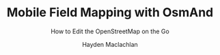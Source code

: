 ---
  audience: 
    - "high_school"
    - "community_college"
    - "university"
  author: "Hayden Maclachlan"
  description: "Open source mobile mapping applications can be used with iOS and/or Android devices, providing offline and online maps for a variety of needs. The interface allows individuals to map local areas updating geospatial information along the way. Especially useful for navigation, data is collected and uploaded by community members seeking to contribute to the maintenance of OpenStreetMap. There are a number of applications that provide mobile mapping features. Some of these programs do not use the OpenStreetMap platform or allow for editing contribution to the OpenStreetMap"
  difficulty: "beginner"
  date_posted: "2022-05-06"
  osm_username: "haydenmac"
  filename: "1651850768288-Mobile-Field-Mapping-with-OsmAnd-pages-deleted.pdf"
  group: ""
  layout: "project"
  preparation_time: "one_hour"
  project_time: 
    - "one_hour"
    - "two_to_four_hours"
  subtitle: "How to Edit the OpenStreetMap on the Go"
  tags: 
    - "Field mapping"
    - "Mobile Mapping"
    - "Street Survey"
    - "General Mapping Skills"
  thumbnail: "1651850760615-osmand.png"
  title: "Mobile Field Mapping with OsmAnd"
  type: "mobile"
  url: "2022-05-06-727080"

---